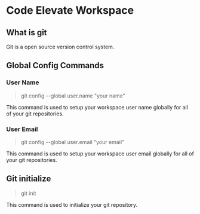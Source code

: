 # Code Elevate Workspace

## What is git

Git is a open source version control system.

## Global Config Commands

### User Name

 >git config --global user.name "your name"

This command is used to setup your workspace user name globally for all of your git repositories.

### User Email

 >git config --global user.email "your email"
  
This command is used to setup your workspace user email globally for all of your git repositories.

## Git initialize

>git init

This command is used to initialize your git repository.
